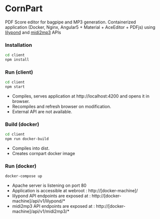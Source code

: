 # CornPart
PDF Score editor for bagpipe and MP3 generation.
Containerized application (Docker, Nginx, Angular5 + Material + AceEditor + PDFjs) using [lilypond](https://github.com/GGracieux/lilypond-api) and [midi2mp3](https://github.com/GGracieux/midi2mp3-api) APIs

### Installation
```bash
cd client
npm install
```
	
### Run (client)
```bash
cd client
npm start
```
- Compiles, serves application at http://localhost:4200 and opens it in browser.
- Recompiles and refresh browser on modification.
- External API are not available.


### Build (docker)
```bash
cd client
npm run docker-build
```
- Compiles into dist.
- Creates cornpart docker image


### Run (docker)
```bash
docker-compose up
```
- Apache server is listening on port 80
- Application is accessible at webroot : http://[docker-machine]/
- lilypond API endpoints are exposed at : http://[docker-machine]/api/v1/lilypond/*
- midi2mp3 API endpoints are exposed at : http://[docker-machine]/api/v1/midi2mp3/*

